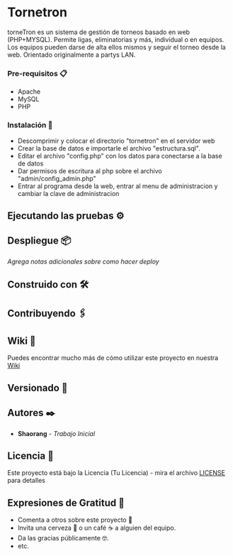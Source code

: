 # Tornetron

torneTron es un sistema de gestión de torneos basado en web (PHP+MYSQL). Permite ligas, eliminatorias y más, individual o en equipos. Los equipos pueden darse de alta ellos mismos y seguir el torneo desde la web. Orientado originalmente a partys LAN.

### Pre-requisitos 📋
- Apache 
- MySQL
- PHP

### Instalación 🔧

- Descomprimir y colocar el directorio "tornetron" en el servidor web
- Crear la base de datos e importarle el archivo "estructura.sql". 
- Editar el archivo "config.php" con los datos para conectarse a la base de datos
- Dar permisos de escritura al php sobre el archivo "admin/config_admin.php"
- Entrar al programa desde la web, entrar al menu de administracion y cambiar la clave de administracion

## Ejecutando las pruebas ⚙️


## Despliegue 📦

_Agrega notas adicionales sobre como hacer deploy_

## Construido con 🛠️



## Contribuyendo 🖇️



## Wiki 📖

Puedes encontrar mucho más de cómo utilizar este proyecto en nuestra [Wiki](https://github.com/tu/proyecto/wiki)

## Versionado 📌



## Autores ✒️

* **Shaorang** - *Trabajo Inicial* 

## Licencia 📄

Este proyecto está bajo la Licencia (Tu Licencia) - mira el archivo [LICENSE](LICENSE) para detalles

## Expresiones de Gratitud 🎁

* Comenta a otros sobre este proyecto 📢
* Invita una cerveza 🍺 o un café ☕ a alguien del equipo. 
* Da las gracias públicamente 🤓.
* etc.


